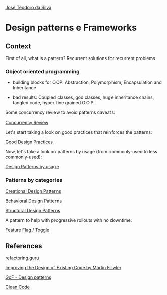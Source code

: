 [José Teodoro da Silva](https://www.linkedin.com/in/jteodorosilva/)

# Design patterns e Frameworks

## Context

First of all, what is a pattern? Recurrent solutions for recurrent problems

### Object oriented programming

- building blocks for OOP: Abstraction, Polymorphism, Encapsulation and Inheritance

- bad results: Coupled classes, god classes, huge inheritance chains, tangled code, hyper fine grained O.O.P.

Some concurrency review to avoid patterns caveats:

[Concurrency Review](https://github.com/joseteodoro/PUCES-2021-FEB-DESIGN-PATTERNS/blob/main/concurrency.md)

Let's start taking a look on good practices that reinforces the patterns:

[Good Design Practices](https://github.com/joseteodoro/PUCES-2021-FEB-DESIGN-PATTERNS/blob/main/good-practices.md)

Now, let's take a look on patterns by usage (from commonly-used to less commonly-used):

[Design Patterns by usage](https://github.com/joseteodoro/PUCES-2021-FEB-DESIGN-PATTERNS/blob/main/design-patterns-by-usage.md)

### Patterns by categories

[Creational Design Patterns](https://github.com/joseteodoro/PUCES-2021-FEB-DESIGN-PATTERNS/blob/main/creational.md)

[Behavioral Design Patterns](https://github.com/joseteodoro/PUCES-2021-FEB-DESIGN-PATTERNS/blob/main/behavioral.md)

[Structural Design Patterns](https://github.com/joseteodoro/PUCES-2021-FEB-DESIGN-PATTERNS/blob/main/structural.md)

A pattern to help with progressive rollouts with no downtime:

[Feature Flag / Toggle](https://github.com/joseteodoro/PUCES-2021-FEB-DESIGN-PATTERNS/blob/main/ff.md)

## References

[refactoring.guru](https://refactoring.guru/)

[Improving the Design of Existing Code by Martin Fowler](https://martinfowler.com/books/refactoring.html)

[GoF - Design patterns](https://www.amazon.com.br/Padr%C3%B5es-Projetos-Solu%C3%A7%C3%B5es-Reutiliz%C3%A1veis-Orientados/dp/8573076100/ref=asc_df_8573076100/?tag=googleshopp00-20&linkCode=df0&hvadid=379748659420&hvpos=&hvnetw=g&hvrand=9546713336446675993&hvpone=&hvptwo=&hvqmt=&hvdev=c&hvdvcmdl=&hvlocint=&hvlocphy=1001773&hvtargid=pla-812887614857&psc=1)

[Clean Code](https://www.google.com/aclk?sa=L&ai=DChcSEwiB5MrjzbDwAhWXjcgKHeTXBVIYABAFGgJxdQ&ae=2&sig=AOD64_39vqTpAd8A4WSV6s3p6dk5XJWvAQ&ctype=5&q=&ved=2ahUKEwiBmrzjzbDwAhW2ILkGHX0ID_MQ9aACegQIARBJ&adurl=)
